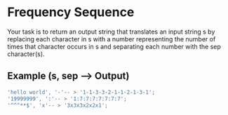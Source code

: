 # Frequency Sequence

Your task is to return an output string that translates an input string s by replacing each character in s with a number representing the number of times that character occurs in s and separating each number with the sep character(s).

## Example (s, sep --> Output)

```ts
'hello world', '-'-- > '1-1-3-3-2-1-1-2-1-3-1';
'19999999', ':'-- > '1:7:7:7:7:7:7:7';
'^^^**$', 'x'-- > '3x3x3x2x2x1';
```
